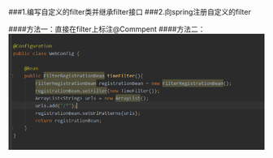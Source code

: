 ###1.编写自定义的filter类并继承filter接口
###2.向spring注册自定义的filter

####方法一：直接在filter上标注@Commpent
####方法二：
![](.向ioc容器注册filter_images/7e20e290.png)